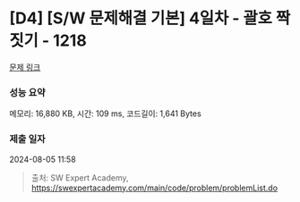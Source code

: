 # [D4] [S/W 문제해결 기본] 4일차 - 괄호 짝짓기 - 1218 

[문제 링크](https://swexpertacademy.com/main/code/problem/problemDetail.do?contestProbId=AV14eWb6AAkCFAYD) 

### 성능 요약

메모리: 16,880 KB, 시간: 109 ms, 코드길이: 1,641 Bytes

### 제출 일자

2024-08-05 11:58



> 출처: SW Expert Academy, https://swexpertacademy.com/main/code/problem/problemList.do